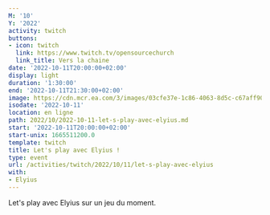 ```yaml
---
M: '10'
Y: '2022'
activity: twitch
buttons:
- icon: twitch
  link: https://www.twitch.tv/opensourcechurch
  link_title: Vers la chaine
date: '2022-10-11T20:00:00+02:00'
display: light
duration: '1:30:00'
end: '2022-10-11T21:30:00+02:00'
image: https://cdn.mcr.ea.com/3/images/03cfe37e-1c86-4063-8d5c-c67aff90a293/1587735143-0x0-0-0.jpg
isodate: '2022-10-11'
location: en ligne
path: 2022/10/2022-10-11-let-s-play-avec-elyius.md
start: '2022-10-11T20:00:00+02:00'
start-unix: 1665511200.0
template: twitch
title: Let's play avec Elyius !
type: event
url: /activities/twitch/2022/10/11/let-s-play-avec-elyius
with:
- Elyius
---
```

Let's play avec Elyius sur un jeu du moment.